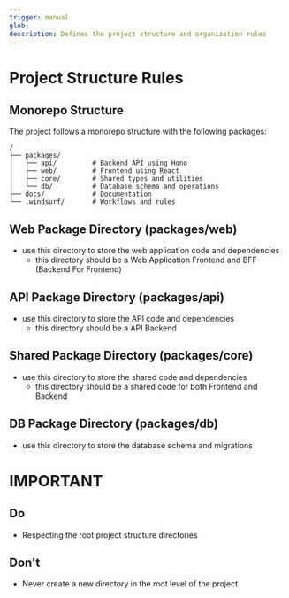 ```yaml
---
trigger: manual
glob:
description: Defines the project structure and organization rules
---
```


# Project Structure Rules

## Monorepo Structure

The project follows a monorepo structure with the following packages:

```
/
├── packages/
│   ├── api/         # Backend API using Hono
│   ├── web/         # Frontend using React
│   ├── core/        # Shared types and utilities
│   └── db/          # Database schema and operations
├── docs/            # Documentation
└── .windsurf/       # Workflows and rules
```

## Web Package Directory (packages/web)
  - use this directory to store the web application code and dependencies
    - this directory should be a Web Application Frontend and BFF (Backend For Frontend)
    
## API Package Directory (packages/api)
  - use this directory to store the API code and dependencies
    - this directory should be a API Backend
    
## Shared Package Directory (packages/core)
  - use this directory to store the shared code and dependencies
    - this directory should be a shared code for both Frontend and Backend
    
## DB Package Directory (packages/db)
  - use this directory to store the database schema and migrations

# **IMPORTANT**

## Do
  - Respecting the root project structure directories
## Don't
  - Never create a new directory in the root level of the project